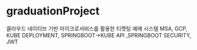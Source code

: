 # graduationProject
클라우드 네이티브 기반 마이크로서비스를 활용한 티켓팅 예매 시스템
MSA, GCP, KUBE DEPLOYMENT, SPRINGBOOT->KUBE API ,SPRINGBOOT SECURITY, JWT
